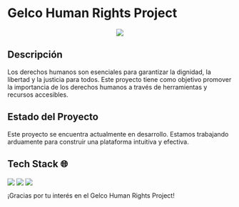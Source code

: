 # Gelco Human Rights Project

<div align="center">
  <img src="https://i.imgur.com/lS8MIUy.gif">
</div>

## Descripción
Los derechos humanos son esenciales para garantizar la dignidad, la libertad y la justicia para todos. Este proyecto tiene como objetivo promover la importancia de los derechos humanos a través de herramientas y recursos accesibles.

## Estado del Proyecto
Este proyecto se encuentra actualmente en desarrollo. Estamos trabajando arduamente para construir una plataforma intuitiva y efectiva.

## Tech Stack 🌐
<img align="center" src="https://skillicons.dev/icons?i=nextjs"/> <img align="center" src="https://skillicons.dev/icons?i=react"/> <img align="center" src="https://skillicons.dev/icons?i=tailwind"/>

¡Gracias por tu interés en el Gelco Human Rights Project!
